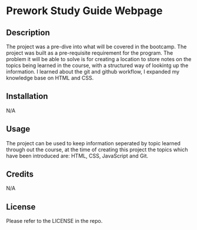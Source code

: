 # Prework Study Guide Webpage

## Description

The project was a pre-dive into what will be covered in the bootcamp.  The project was built as a pre-requisite requirement for the program.  The problem it will be able to solve is for creating a location to store notes on the topics being learned in the course, with a structured way of lookintg up the information.  I learned about the git and github workflow, I expanded my knowledge base on HTML and CSS.

## Installation

N/A

## Usage

The project can be used to keep information seperated by topic learned through out the course, at the time of creating this project the topics which have been introduced are: HTML, CSS, JavaScript and Git.

## Credits

N/A

## License

Please refer to the LICENSE in the repo.
